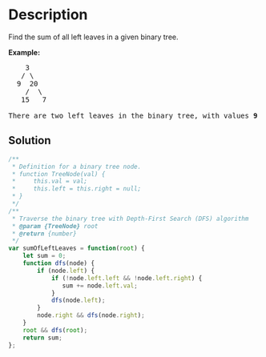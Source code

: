 # Description

Find the sum of all left leaves in a given binary tree.

**Example:**
<pre>
    3
   / \
  9  20
    /  \
   15   7<br>
There are two left leaves in the binary tree, with values <b>9</b> and <b>15</b> respectively. Return <b>24.</b>
</pre>

## Solution
```javascript
/**
 * Definition for a binary tree node.
 * function TreeNode(val) {
 *     this.val = val;
 *     this.left = this.right = null;
 * }
 */
/**
 * Traverse the binary tree with Depth-First Search (DFS) algorithm
 * @param {TreeNode} root
 * @return {number}
 */
var sumOfLeftLeaves = function(root) {
    let sum = 0;
    function dfs(node) {
        if (node.left) {
            if (!node.left.left && !node.left.right) {
               sum += node.left.val;
            }
            dfs(node.left);
        }
        node.right && dfs(node.right);
    }
    root && dfs(root);
    return sum;
};
```
